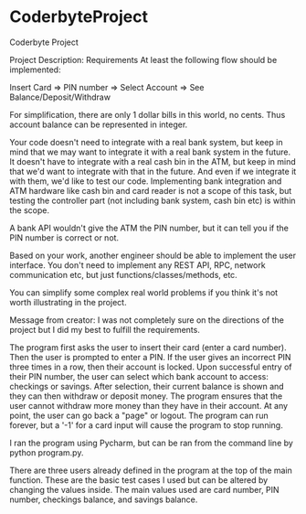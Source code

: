 # CoderbyteProject
Coderbyte Project

Project Description:
Requirements
At least the following flow should be implemented:

Insert Card => PIN number => Select Account => See Balance/Deposit/Withdraw

For simplification, there are only 1 dollar bills in this world, no cents. Thus account balance can be represented in integer.

Your code doesn't need to integrate with a real bank system, but keep in mind that we may want to integrate it with a real bank system in the future. It doesn't have to integrate with a real cash bin in the ATM, but keep in mind that we'd want to integrate with that in the future. And even if we integrate it with them, we'd like to test our code. Implementing bank integration and ATM hardware like cash bin and card reader is not a scope of this task, but testing the controller part (not including bank system, cash bin etc) is within the scope.

A bank API wouldn't give the ATM the PIN number, but it can tell you if the PIN number is correct or not.

Based on your work, another engineer should be able to implement the user interface. You don't need to implement any REST API, RPC, network communication etc, but just functions/classes/methods, etc.

You can simplify some complex real world problems if you think it's not worth illustrating in the project.

Message from creator:
I was not completely sure on the directions of the project but I did my best to fulfill the requirements. 

The program first asks the user to insert their card (enter a card number). Then the user is prompted to enter a PIN. If the user gives an incorrect PIN three times in a row, then their account is locked. Upon successful entry of their PIN number, the user can select which bank account to access: checkings or savings. After selection, their current balance is shown and they can then withdraw or deposit money. The program ensures that the user cannot withdraw more money than they have in their account. At any point, the user can go back a "page" or logout. The program can run forever, but a '-1' for a card input will cause the program to stop running.

I ran the program using Pycharm, but can be ran from the command line by python program.py.

There are three users already defined in the program at the top of the main function. These are the basic test cases I used but can be altered by changing the values inside. The main values used are card number, PIN number, checkings balance, and savings balance. 
